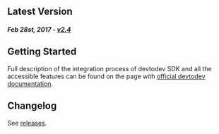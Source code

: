Latest Version 
--------------
##### _Feb 28st, 2017_ - [v2.4](https://github.com/devtodev-analytics/unity-sdk/releases/latest)

Getting Started
---------------
Full description of the integration process of devtodev SDK and all the accessible features can be found on the page with [official devtodev documentation](https://www.devtodev.com/help/73).

Changelog
---------
See [releases](https://github.com/devtodev-analytics/unity-sdk/releases).
